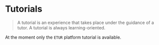 # Tutorials

> A tutorial is an experience that takes place under the guidance of a tutor. A tutorial is always learning-oriented.

At the moment only the `ETUR` platform tutorial is available.